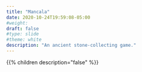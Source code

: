 ```yaml
---
title: "Mancala"
date: 2020-10-24T19:59:08-05:00
#weight: 
draft: false
#type: slide
#theme: white
description: "An ancient stone-collecting game."
---
```


{{% children description="false" %}}
